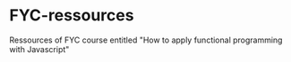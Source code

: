 # FYC-ressources
Ressources of FYC course entitled "How to apply functional programming with Javascript"
